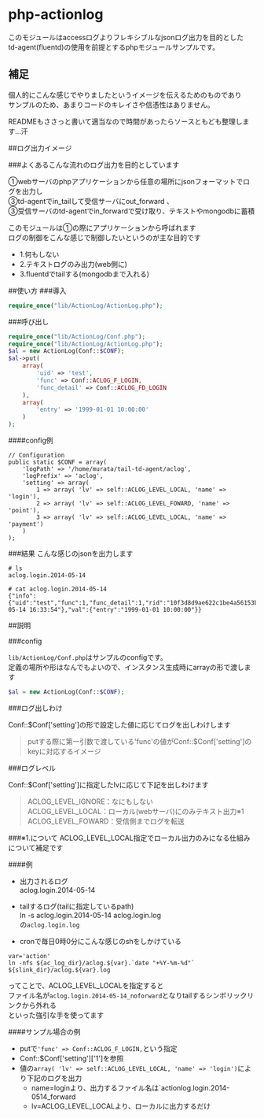 php-actionlog
=============
このモジュールはaccessログよりフレキシブルなjsonログ出力を目的とした  
td-agent(fluentd)の使用を前提とするphpモジュールサンプルです。  

## 補足
個人的にこんな感じでやりましたというイメージを伝えるためのものであり  
サンプルのため、あまりコードのキレイさや信憑性はありません。  

READMEもささっと書いて適当なので時間があったらソースともども整理します...汗

##ログ出力イメージ

###よくあるこんな流れのログ出力を目的としています  

①webサーバのphpアプリケーションから任意の場所にjsonフォーマットでログを出力し  
③td-agentでin_tailして受信サーバにout_forward  、  
③受信サーバのtd-agentでin_forwardで受け取り、テキストやmongodbに蓄積  

このモジュールは①の際にアプリケーションから呼ばれます  
ログの制御をこんな感じで制御したいというのが主な目的です
* 1.何もしない  
* 2.テキストログのみ出力(web側に)  
* 3.fluentdでtailする(mongodbまで入れる)  

##使い方
###導入
```php
require_once("lib/ActionLog/ActionLog.php");
```

###呼び出し
```php
require_once("lib/ActionLog/Conf.php");
require_once("lib/ActionLog/ActionLog.php");
$al = new ActionLog(Conf::$CONF);
$al->put(
	array(
		'uid' => 'test',
		'func' => Conf::ACLOG_F_LOGIN,
		'func_detail' => Conf::ACLOG_FD_LOGIN
	),
	array(
		'entry' => '1999-01-01 10:00:00'
	)
);
```

####config例
```
// Configuration
public static $CONF = array(
	'logPath' => '/home/murata/tail-td-agent/aclog',
	'logPrefix' => 'aclog',
	'setting' => array(
		1 => array( 'lv' => self::ACLOG_LEVEL_LOCAL, 'name' => 'login'),
		2 => array( 'lv' => self::ACLOG_LEVEL_FOWARD, 'name' => 'point'),
		3 => array( 'lv' => self::ACLOG_LEVEL_LOCAL, 'name' => 'payment')
	)
);
```

###結果
こんな感じのjsonを出力します
```
# ls
aclog.login.2014-05-14

# cat aclog.login.2014-05-14
{"info":{"uid":"test","func":1,"func_detail":1,"rid":"10f3d8d9ae622c1be4a56153bf6700ea","pid":28760,"hn":"is1.paq.to","ts":"2014-05-14 16:33:54"},"val":{"entry":"1999-01-01 10:00:00"}}
```

##説明

###config  

`lib/ActionLog/Conf.php`はサンプルのconfigです。   
定義の場所や形はなんでもよいので、インスタンス生成時にarrayの形で渡します  
```php
$al = new ActionLog(Conf::$CONF);
```

###ログ出しわけ  

Conf::$Conf['setting']の形で設定した値に応じてログを出しわけします  
>putする際に第一引数で渡している'func'の値がConf::$Conf['setting']のkeyに対応するイメージ  

###ログレベル  

Conf::$Conf['setting']に指定したlvに応じて下記を出しわけます

>ACLOG_LEVEL_IGNORE：なにもしない  
>ACLOG_LEVEL_LOCAL：ローカル(webサーバ)にのみテキスト出力※1  
>ACLOG_LEVEL_FOWARD：受信側までログを転送  


###※1.について
ACLOG_LEVEL_LOCAL指定でローカル出力のみになる仕組みについて補足です

####例
* 出力されるログ  
aclog.login.2014-05-14  

* tailするログ(tailに指定しているpath)  
ln -s aclog.login.2014-05-14 aclog.login.log   
の`aclog.login.log`  

* cronで毎日0時0分にこんな感じのshをしかけている
```
var='action'
ln -nfs ${ac_log_dir}/aclog.${var}.`date "+%Y-%m-%d"` ${slink_dir}/aclog.${var}.log
```

ってことで、ACLOG_LEVEL_LOCALを指定すると  
ファイル名が`aclog.login.2014-05-14_noforward`となりtailするシンボリックリンクから外れる  
といった強引な手を使ってます


####サンプル場合の例

* putで`'func' => Conf::ACLOG_F_LOGIN,`という指定
* Conf::$Conf['setting']['1']を参照
* 値の`array( 'lv' => self::ACLOG_LEVEL_LOCAL, 'name' => 'login')`により下記のログを出力
    * name=loginより、出力するファイル名は`actionlog.login.2014-0514_forward
    * lv=ACLOG_LEVEL_LOCALより、ローカルに出力するだけ




